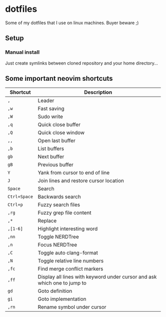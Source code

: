 # dotfiles

Some of my dotfiles that I use on linux machines. Buyer beware ;)

## Setup

### Manual install

Just create symlinks between cloned repository and your home directory...


## Some important neovim shortcuts

| Shortcut | Description |
| -------- | ----------- |
| `,`        | Leader |
| `,w`       | Fast saving |
| `,W`       | Sudo write |
| `,q`       | Quick close buffer |
| `,Q`       | Quick close window |
| `,,`       | Open last buffer |
| `,b`       | List buffers |
| `gb`       | Next buffer |
| `gB`       | Previous buffer |
| `Y`        | Yank from cursor to end of line |
| `J`        | Join lines and restore cursor location |
| `Space`    | Search |
| `Ctrl+Space` | Backwards search |
| `Ctrl+p`   | Fuzzy search files |
| `,rg`      | Fuzzy grep file content |
| `,*`       | Replace |
| `,[1-6]`   | Highlight interesting word |
| `,nn`      | Toggle NERDTree |
| `,n`       | Focus NERDTree |
| `,C`       | Toggle auto clang-format |
| `,N`       | Toggle relative line numbers |
| `,fc`      | Find merge conflict markers |
| `,ff`      | Display all lines with keyword under cursor and ask which one to jump to |
| `gd`       | Goto definition |
| `gi`       | Goto implementation |
| `,rn`      | Rename symbol under cursor | 

